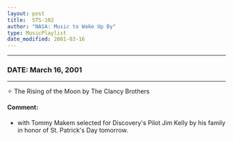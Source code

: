 ```yaml
---
layout: post
title:  STS-102
author: "NASA: Music to Wake Up By"
type: MusicPlaylist
date_modified: 2001-03-16
---
```


----
### DATE: March 16, 2001
----
✧ The Rising of the Moon by The Clancy Brothers

#### Comment:
* with Tommy Makem selected for Discovery's Pilot Jim Kelly by his family in honor of St. Patrick's Day tomorrow.
